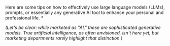 Here are some tips on how to effectively use large language models (LLMs), prompts, or essentially any generative AI tool to enhance your personal and professional life. *

*(Let's be clear: while marketed as "AI," these are sophisticated generative models. True artificial intelligence, as often envisioned, isn't here yet, but marketing departments rarely highlight that distinction.)*